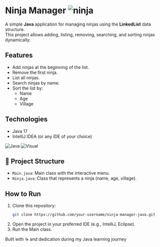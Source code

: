 # Ninja Manager ![ninja](https://img.icons8.com/external-flaticons-lineal-color-flat-icons/45/external-kunai-martial-arts-flaticons-lineal-color-flat-icons.png)

A simple **Java** application for managing ninjas using the **LinkedList** data structure.  
This project allows adding, listing, removing, searching, and sorting ninjas dynamically.

## Features
- Add ninjas at the beginning of the list.
- Remove the first ninja.
- List all ninjas.
- Search ninjas by name.
- Sort the list by:
  - Name
  - Age
  - Village

## Technologies
- Java 17
- IntelliJ IDEA (or any IDE of your choice)

  
![Java](https://img.icons8.com/dusk/70/java-coffee-cup-logo.png)
![Visual](https://img.icons8.com/color/70/intellij-idea.png)

## 📂 Project Structure
- `Main.java`: Main class with the interactive menu.
- `Ninja.java`: Class that represents a ninja (name, age, village).

## How to Run
1. Clone this repository:
   ```bash
   git clone https://github.com/your-username/ninja-manager-java.git
2. Open the project in your preferred IDE (e.g., IntelliJ, Eclipse).
3. Run the Main class.

Built with ☕ and dedication during my Java learning journey
